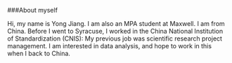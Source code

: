 ###About myself

Hi, my name is Yong Jiang. I am also an MPA student at Maxwell. I am from China. Before I went to Syracuse, I worked in the China National Institution of Standardization (CNIS):  My previous job was scientific research project management. I am interested in data analysis, and hope to work in this when I back to China.

